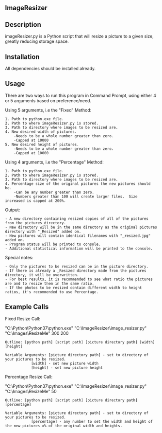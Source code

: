 ImageResizer
------------------------------

Description
---------------
imageResizer.py is a Python script that will resize a picture to a given size, greatly reducing storage space.


Installation
---------------
All dependencies should be installed already.  


Usage 
--------------
There are two ways to run this program in Command Prompt, using either 4 or 5 arguments based on preference/need.

Using 5 arguments, i.e the "Fixed" Method:

	1. Path to python.exe file.
	2. Path to where imageResizer.py is stored.
	3. Path to directory where images to be resized are.
	4. New desired width of pictures.
		-Needs to be a whole number greater than zero.
		-Capped at 10000
	5. New desired height of pictures.
		-Needs to be a whole number greater than zero.
		-Capped at 10000

Using 4 arguments, i.e the "Percentage" Method:

	1. Path to python.exe file.
	2. Path to where imageResizer.py is stored.
	3. Path to directory where images to be resized are.
	4. Percentage size of the original pictures the new pictures should be.
		-Can be any number greater than zero.
		-Numbers greater than 100 will create larger files.  Size increased is capped at 200%.

Output: 

	- A new directory containing resized copies of all of the pictures from the pictures directory.
	- New directory will be in the same directory as the original pictures directory with "_Resized" added on.
	- New pictures will contain identical filenames with "_resized.jpg" added on.
	- Program status will be printed to console.
	- Additional statistical information will be printed to the console.

Special notes:

	- Only the pictures to be resized can be in the picture directory.  
	- If there is already a _Resized directory made from the pictures directory, it will be overwritten.
	- For best results, it is recommended to see what ratio the pictures are and to resize them in the same ratio.
	- If the photos to be resized contain different width to height ratios, it's recommended to use Percentage.


Example Calls
--------------	

Fixed Resize Call: 
														
"C:\Python\Python37\python.exe" "C:\ImageResizer\image_resizer.py" "C:\Images\ResizeMe" 300 200

	Outline: [python path] [script path] [picture directory path] [width] [height]

	Variable Arguments: [picture directory path] - set to directory of your pictures to be resized.
		 	    [width] - set new picture width
		 	    [height] - set new picture height

Percentage Resize Call: 

"C:\Python\Python37\python.exe" "C:\ImageResizer\image_resizer.py" "C:\Images\ResizeMe" 50

	Outline: [python path] [script path] [picture directory path] [percentage]
	
	Variable Arguments: [picture directory path] - set to directory of your pictures to be resized.
		 	    [percentage] - any number to set the width and height of the new pictures x% of the original width and heights.

